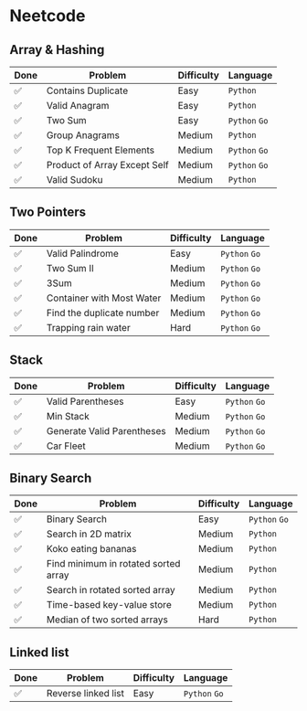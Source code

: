 # Neetcode

## Array & Hashing

| Done | Problem | Difficulty | Language |
|---|---|---| --- |
| :white_check_mark: | Contains Duplicate | Easy | `Python` |
| :white_check_mark: | Valid Anagram | Easy | `Python` |
| :white_check_mark: | Two Sum | Easy | `Python` `Go` |
| :white_check_mark: | Group Anagrams | Medium | `Python` |
| :white_check_mark: | Top K Frequent Elements | Medium | `Python` `Go` |
| :white_check_mark: | Product of Array Except Self | Medium | `Python` `Go` |
| :white_check_mark: | Valid Sudoku | Medium | `Python` |

## Two Pointers

| Done | Problem | Difficulty | Language |
|---|---|---| --- |
| :white_check_mark: | Valid Palindrome | Easy | `Python` `Go` |
| :white_check_mark: | Two Sum II | Medium | `Python` `Go` |
| :white_check_mark: | 3Sum | Medium | `Python` `Go` |
| :white_check_mark: | Container with Most Water | Medium | `Python` `Go` |
| :white_check_mark: | Find the duplicate number | Medium | `Python` `Go` |
| :white_check_mark: | Trapping rain water | Hard | `Python` `Go` |

## Stack

| Done | Problem | Difficulty | Language |
|---|---|---| --- |
| :white_check_mark: | Valid Parentheses | Easy | `Python` `Go` |
| :white_check_mark: | Min Stack | Medium | `Python` `Go` |
| :white_check_mark: | Generate Valid Parentheses | Medium | `Python` `Go` |
| :white_check_mark: | Car Fleet | Medium | `Python` `Go` |

## Binary Search

| Done | Problem | Difficulty | Language |
|---|---|---| --- |
| :white_check_mark: | Binary Search | Easy | `Python` `Go` |
| :white_check_mark: | Search in 2D matrix | Medium | `Python` |
| :white_check_mark: | Koko eating bananas | Medium | `Python` |
| :white_check_mark: | Find minimum in rotated sorted array | Medium | `Python` |
| :white_check_mark: | Search in rotated sorted array | Medium | `Python` |
| :white_check_mark: | Time-based key-value store | Medium | `Python` |
| :white_check_mark: | Median of two sorted arrays | Hard | `Python` |

## Linked list
| Done | Problem | Difficulty | Language |
|---|---|---| --- |
| :white_check_mark: | Reverse linked list | Easy | `Python` `Go` |


